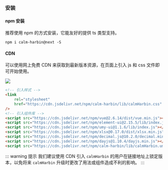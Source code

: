 ### 安装

#### npm 安装

推荐使用 npm 的方式安装，它能友好的提供 ts 类型支持。

```
npm i calm-harbin@next -S
```

#### CDN

可以使用网上免费 CDN 来获取到最新版本资源，在页面上引入 js 和 css 文件即可开始使用。

[![](https://data.jsdelivr.com/v1/package/npm/calm-harbin/badge)](https://www.jsdelivr.com/package/npm/calm-harbin)

```html
<!-- 引入样式 -->
<link
    rel="stylesheet"
    href="https://cdn.jsdelivr.net/npm/calm-harbin/lib/calmHarbin.css"
/>
<!-- 引入组件库 -->
<script src="https://cdn.jsdelivr.net/npm/vue@2.6.14/dist/vue.min.js"></script>
<script src="https://cdn.jsdelivr.net/npm/element-ui@2.15.5/lib/index.js"></script>
<script src="https://cdn.jsdelivr.net/npm/umy-ui@1.1.6/lib/index.js"></script>
<script src="https://cdn.jsdelivr.net/npm/xlsx@0.17.0/dist/xlsx.min.js"></script>
<script src="https://cdn.jsdelivr.net/npm/decimal.js@10.2.0/decimal.min.js"></script>
<script src="https://cdn.jsdelivr.net/npm/dayjs@1.10.4/dayjs.min.js"></script>
<script src="https://cdn.jsdelivr.net/npm/calm-harbin/lib/calmHarbin.umd.min.js"></script>
```

::: warning 提示
我们建议使用 CDN 引入 `calmHarbin` 的用户在链接地址上锁定版本，以免将来 `calmHarbin` 升级时更改了用法或组件造成不利的影响。
:::
